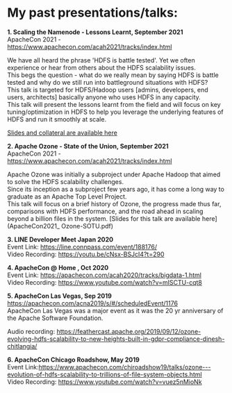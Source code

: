 # My past presentations/talks:

**1. Scaling the Namenode - Lessons Learnt, September 2021**      
ApacheCon 2021 - https://www.apachecon.com/acah2021/tracks/index.html

We have all heard the phrase 'HDFS is battle tested'. Yet we often experience or hear from others about the HDFS scalability issues.   
This begs the question - what do we really mean by saying HDFS is battle tested and why do we still run into battleground situations with HDFS?   
This talk is targeted for HDFS/Hadoop users [admins, developers, end users, architects] basically anyone who uses HDFS in any capacity.   
This talk will present the lessons learnt from the field and will focus on key tuning/optimization in HDFS to help you leverage the underlying features of HDFS and run it smoothly at scale.

[Slides and collateral are available here](https://github.com/dineshchitlangia/NamenodeScalability)

**2. Apache Ozone - State of the Union, September 2021**         
ApacheCon 2021 - https://www.apachecon.com/acah2021/tracks/index.html

Apache Ozone was initially a subproject under Apache Hadoop that aimed to solve the HDFS scalability challenges.   
Since its inception as a subproject few years ago, it has come a long way to graduate as an Apache Top Level Project.   
This talk will focus on a brief history of Ozone, the progress made thus far, comparisons with HDFS performance, and the road ahead in scaling beyond a billion files in the system.
[Slides for this talk are available here](ApacheCon2021_ Ozone-SOTU.pdf)

**3. LINE Developer Meet Japan 2020**   
Event Link: https://line.connpass.com/event/188176/   
Video Recording: https://youtu.be/cNsx-BSJcI4?t=290

**4. ApacheCon @ Home , Oct 2020**   
Event Link: https://apachecon.com/acah2020/tracks/bigdata-1.html   
Video Recording: https://www.youtube.com/watch?v=mISCTU-cqt8

**5. ApacheCon Las Vegas, Sep 2019**   
https://apachecon.com/acna2019/s/#/scheduledEvent/1176  
ApacheCon Las Vegas was a major event as it was the 20 yr anniversary of the Apache Software Foundation.

Audio recording: https://feathercast.apache.org/2019/09/12/ozone-evolving-hdfs-scalability-to-new-heights-built-in-gdpr-compliance-dinesh-chitlangia/   

**6. ApacheCon Chicago Roadshow, May 2019**  
Event Link:https://www.apachecon.com/chiroadshow19/talks/ozone---evolution-of-hdfs-scalability-to-trillions-of-file-system-objects.html   
Video Recording: https://www.youtube.com/watch?v=vuez5nMioNk


 

